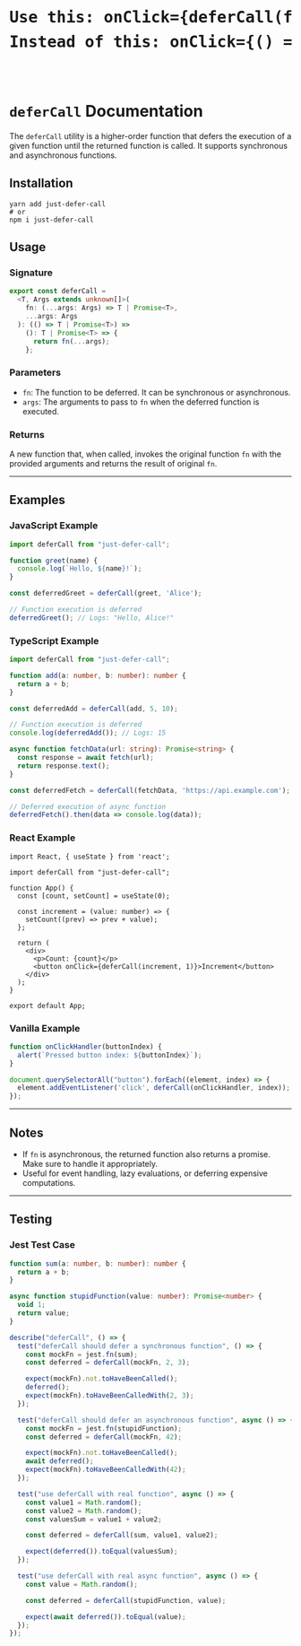 <div align="left">
  <pre>
  <h1>Use this: onClick={deferCall(fn, ⭐, 🔥, 🚀)}<br />Instead of this: onClick={() => fn(😭, 😢,😞)}</h1>
  </pre>
</div>

# `deferCall` Documentation

The `deferCall` utility is a higher-order function that defers the execution of a given function until the returned function is called. It supports synchronous and asynchronous functions.

## Installation
```shell
yarn add just-defer-call
# or
npm i just-defer-call
```

## Usage

### Signature
```typescript
export const deferCall =
  <T, Args extends unknown[]>(
    fn: (...args: Args) => T | Promise<T>,
    ...args: Args
  ): (() => T | Promise<T>) =>
    (): T | Promise<T> => {
      return fn(...args);
    };
```

### Parameters
- `fn`: The function to be deferred. It can be synchronous or asynchronous.
- `args`: The arguments to pass to `fn` when the deferred function is executed.

### Returns
A new function that, when called, invokes the original function `fn` with the provided arguments and returns the result of original `fn`.

---

## Examples

### JavaScript Example
```javascript
import deferCall from "just-defer-call";

function greet(name) {
  console.log(`Hello, ${name}!`);
}

const deferredGreet = deferCall(greet, 'Alice');

// Function execution is deferred
deferredGreet(); // Logs: "Hello, Alice!"
```

### TypeScript Example
```typescript
import deferCall from "just-defer-call";

function add(a: number, b: number): number {
  return a + b;
}

const deferredAdd = deferCall(add, 5, 10);

// Function execution is deferred
console.log(deferredAdd()); // Logs: 15

async function fetchData(url: string): Promise<string> {
  const response = await fetch(url);
  return response.text();
}

const deferredFetch = deferCall(fetchData, 'https://api.example.com');

// Deferred execution of async function
deferredFetch().then(data => console.log(data));
```

### React Example
```tsx
import React, { useState } from 'react';

import deferCall from "just-defer-call";

function App() {
  const [count, setCount] = useState(0);

  const increment = (value: number) => {
    setCount((prev) => prev + value);
  };

  return (
    <div>
      <p>Count: {count}</p>
      <button onClick={deferCall(increment, 1)}>Increment</button>
    </div>
  );
}

export default App;
```

### Vanilla Example
```js
function onClickHandler(buttonIndex) {
  alert(`Pressed button index: ${buttonIndex}`);
}

document.querySelectorAll("button").forEach((element, index) => {  
  element.addEventListener('click', deferCall(onClickHandler, index));
});
```

---

## Notes
- If `fn` is asynchronous, the returned function also returns a promise. Make sure to handle it appropriately.
- Useful for event handling, lazy evaluations, or deferring expensive computations.

---

## Testing

### Jest Test Case
```typescript
function sum(a: number, b: number): number {
  return a + b;
}

async function stupidFunction(value: number): Promise<number> {
  void 1;
  return value;
}

describe("deferCall", () => {
  test("deferCall should defer a synchronous function", () => {
    const mockFn = jest.fn(sum);
    const deferred = deferCall(mockFn, 2, 3);

    expect(mockFn).not.toHaveBeenCalled();
    deferred();
    expect(mockFn).toHaveBeenCalledWith(2, 3);
  });

  test("deferCall should defer an asynchronous function", async () => {
    const mockFn = jest.fn(stupidFunction);
    const deferred = deferCall(mockFn, 42);

    expect(mockFn).not.toHaveBeenCalled();
    await deferred();
    expect(mockFn).toHaveBeenCalledWith(42);
  });

  test("use deferCall with real function", async () => {
    const value1 = Math.random();
    const value2 = Math.random();
    const valuesSum = value1 + value2;

    const deferred = deferCall(sum, value1, value2);

    expect(deferred()).toEqual(valuesSum);
  });

  test("use deferCall with real async function", async () => {
    const value = Math.random();

    const deferred = deferCall(stupidFunction, value);

    expect(await deferred()).toEqual(value);
  });
});
```